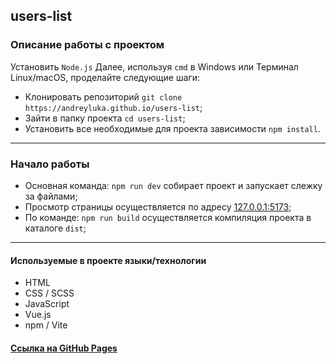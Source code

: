 ## users-list



### Описание работы с проектом
Установить ```Node.js```
Далее, используя ```cmd``` в Windows или Терминал Linux/macOS, проделайте следующие шаги:
* Клонировать репозиторий ```git clone https://andreyluka.github.io/users-list```;
* Зайти в папку проекта ```cd users-list```;
* Установить все необходимые для проекта зависимости ```npm install```.
***
### Начало работы
* Основная команда: ```npm run dev``` собирает проект и запускает слежку за файлами;
* Просмотр страницы осуществляется по адресу [127.0.0.1:5173](http://127.0.0.1:5173/);
* По команде: ```npm run build``` осуществляется компиляция проекта в каталоге ```dist```;
***

#### Используемые в проекте языки/технологии
* HTML 
* CSS / SCSS 
* JavaScript 
* Vue.js
* npm / Vite

#### [Ссылка на GitHub Pages](https://andreyluka.github.io/users-list/dist/)
